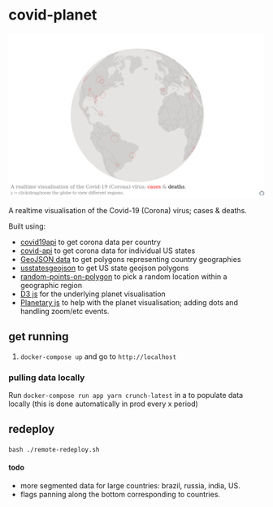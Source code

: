 # covid-planet

![covid-planet screenshot](./src/public/covid-planet.png)

A realtime visualisation of the Covid-19 (Corona) virus; cases & deaths.

Built using:

- [covid19api](https://covid19api.com/) to get corona data per country
- [covid-api](https://covid-api.com) to get corona data for individual US states
- [GeoJSON data](https://github.com/datasets/geo-countries) to get polygons representing country geographies
- [usstatesgeojson](https://github.com/glynnbird/usstatesgeojson) to get US state geojson polygons
- [random-points-on-polygon](https://github.com/apburnes/random-points-on-polygon#readme) to pick a random location within a geographic region
- [D3 js](https://d3js.org/) for the underlying planet visualisation
- [Planetary js](http://planetaryjs.com/) to help with the planet visualisation; adding dots and handling zoom/etc events.

## get running

1. `docker-compose up` and go to `http://localhost`

### pulling data locally

Run `docker-compose run app yarn crunch-latest` in a  to populate data locally (this is done automatically in prod every x period)

## redeploy

`bash ./remote-redeploy.sh`

#### todo

- more segmented data for large countries: brazil, russia, india, US.
- flags panning along the bottom corresponding to countries.